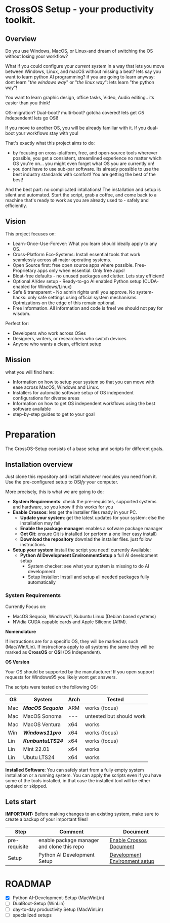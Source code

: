 # CrossOS Setup - your productivity toolkit.

## Overview
Do you use Windows, MacOS, or Linux-and dream of switching the OS without losing your workflow? 

What if you could configure your *current* system in a way that lets you move between Windows, Linux, and macOS without missing a beat? lets say you want to learn python AI programming? if you are going to learn anyway: dont learn "*the windows way*" or "*the linux way*": lets learn "the python way"! 

You want to learn graphic design, office tasks, Video, Audio editing.. its easier than you think!

OS-migration? Dual-boot? multi-boot? gotcha covered! lets get *OS* *I*ndependent! lets go OSI!

If you move to another OS, you will be already familiar with it. If you dual-boot your workflows stay with you!

That's exactly what this project aims to do:
 - by focusing on cross-platform, free, and open-source tools wherever possible, you get a consistent, streamlined experience no matter which OS you're on... you might even forget what OS you are currently on!
 - you dont have to use sub-par software. Its already possible to use the best industry standards with comfort! You are getting the best of the best!


And the best part: no complicated intallations! The installation and setup is silent and automated. Start the script, grab a coffee, and come back to a machine that's ready to work as you are already used to - safely and efficiently.

## Vision

This project focuses on:
- Learn-Once-Use-Forever: What you learn should ideally apply to any OS. 
- Cross-Platform Eco-Systems: Install essential tools that work seamlessly across all major operating systems. 
- Open Source first: free open source apps where possible. Free-Proprietary apps only when essential. Only free apps!
- Bloat-free defaults - no unused packages and clutter. Lets stay efficient!
- Optional AI/dev setup - Ready-to-go AI enabled Python setup (CUDA-enabled for Windows/Linux)
- Safe & transparent - No admin rights until you approve. No system-hacks: only safe settings using official system mechanisms. Optmizations on the edge of this remain optional.
- Free Information. All information and code is free! we should not pay for wisdom.

Perfect for:
- Developers who work across OSes
- Designers, writers, or researchers who switch devices
- Anyone who wants a clean, efficient setup

## Mission

what you will find here:
- Information on how to setup your system so that you can move with ease across MacOS, Windows and Linux.
- Installers for automatic software setup of OS independent configurations for diverse areas 
- Information on how to get OS independent workflows using the best software available
- step-by-step guides to get to your goal





# Preparation

The CrossOS-Setup consists of a base setup and scripts for different goals. 

## Installation overview 
Just clone this repository and install whatever modules you need from it. Use the pre-configured setup to OSI*fy* your computer.


More precisely, this is what we are going to do:

- **System Requirements**: check the pre-requisites,  supported systems and hardware, so you know if this works for you
- **Enable Crossos**: lets get the installer files ready in your PC.
    - **Update your system**: get the latest updates for your system: else the installation may fail
    - **Enable the package manager**: enables a sofware package manager
    - **Get Git**: ensure Git is installed (or perform a one liner easy install)
    - **Download the repository** downlad the installer files. just follow instructions.
- **Setup your system** install the script you need! currently Available:
    - **Python AI Development EnvironmentSetup** a full AI development setup
        - System checker: see what your system is missing to do AI development
        - Setup Installer: Install and setup all needed packages fully automatically
    






### System Requirements

Currently Focus on:

- MacOS Sequoia, Windows11, Kubuntu Linux (Debian based systems)
- NVidia CUDA capable cards and Apple Silicone (ARM).

**Nomenclature**

If instructions are for a specific OS, they will be marked as such (Mac/Win/Lin). If instructions apply to all systems the same they will be marked as **CrossOS** or **OSI** (OS Independent). 

**OS Version**

Your OS should be supported by the manufacturer! 
If you open support requests for Windows95 you likely wont get answers.


The scripts were tested on the following OS:

OS  | System            |Arch   | Tested
--- |---                | ---   | ---
Mac |***MacOS Sequoia***| ARM   | works (focus)
Mac |MacOS Sonoma       | ---   | untested but should work
Mac |MacOS Ventura      | x64   | works
Win |***Windows11pro*** | x64   | works (focus)
Lin |***KunbuntuLTS24***| x64   | works (focus)
Lin |Mint 22.01         | x64   | works 
Lin |Ubutu LTS24        | x64   | works 



**Installed Software**: You can safely start from a fully empty system installation or a running system. You can apply the scripts even if you have some of the tools installed, in that case the installed tool will be either updated or skipped.


## Lets start

**IMPORTANT:** Before making changes to an existing system, make sure to create a backup of your important files!

Step            | Comment                                   | Document
---             | ---                                       | ---
pre-requisite   | enable package manager and clone this repo| [Enable Crossos Document](https://github.com/loscrossos/crossos_setup/blob/main/docs/01_enable_crossos_setup.md) 
Setup           | Python AI Development Setup               | [Development Environment setup](https://github.com/loscrossos/crossos_setup/blob/main/docs/06_development_env_setup.md)







# ROADMAP


- [x] Python AI-Development-Setup (MacWinLin)
- [ ] DualBoot-Setup (WinLin)
- [ ] day-to-day productivity Setup (MacWinLin)
- [ ] specialized setups
